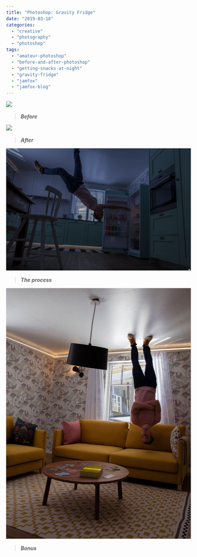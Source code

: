 ```yaml
---
title: "Photoshop: Gravity Fridge"
date: "2019-03-18"
categories: 
  - "creative"
  - "photography"
  - "photoshop"
tags: 
  - "amateur-photoshop"
  - "before-and-after-photoshop"
  - "getting-snacks-at-night"
  - "gravity-fridge"
  - "jamfox"
  - "jamfox-blog"
---
```


![](/images/flyingfoxdayoorg.png)

> _**Before**_

![](/images/flyingfoxdayo0.png)

> _**After**_

![](/images/2019-03-16_09-14-32.gif)

> _**The process**_

![](/images/mg_0149.jpg)

> _**Bonus**_
